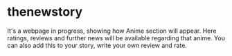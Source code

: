 # thenewstory
It's a webpage in progress, showing how Anime section will appear.
Here ratings, reviews and further news will be available regarding that anime.
You can also add this to your story, write your own review and rate.

